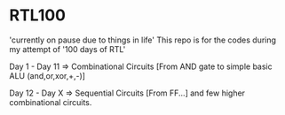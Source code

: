 # RTL100
'currently on pause due to things in life'
This repo is for the codes during my attempt of '100 days of RTL'

Day 1 - Day 11 => Combinational Circuits [From AND gate to simple basic ALU (and,or,xor,+,-)]

Day 12 - Day X => Sequential Circuits [From FF...] and few higher combinational circuits.


